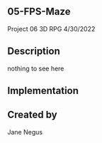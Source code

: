 ## 05-FPS-Maze
Project 06 3D RPG
4/30/2022

## Description
nothing to see here

## Implementation

## Created by
Jane Negus
